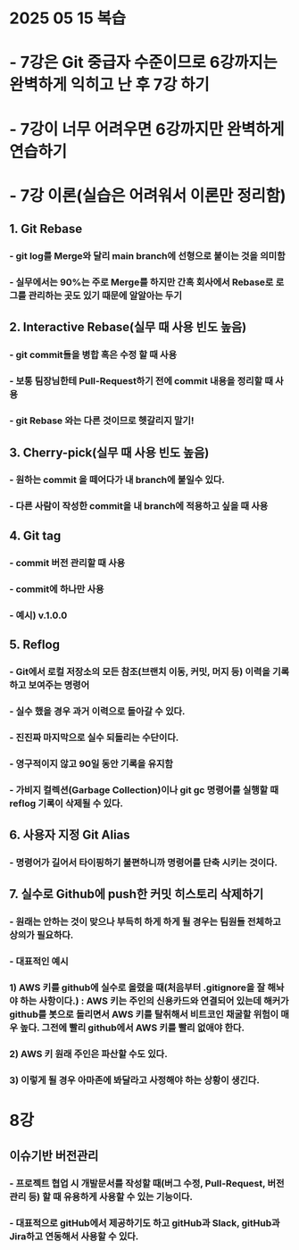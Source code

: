 # 2025 05 15 복습
# - 7강은 Git 중급자 수준이므로 6강까지는 완벽하게 익히고 난 후 7강 하기
# - 7강이 너무 어려우면 6강까지만 완벽하게 연습하기

# - 7강 이론(실습은 어려워서 이론만 정리함)
## 1. Git Rebase
### - git log를 Merge와 달리 main branch에 선형으로 붙이는 것을 의미함
### - 실무에서는 90%는 주로 Merge를 하지만 간혹 회사에서 Rebase로 로그를 관리하는 곳도 있기 때문에 알알아는 두기

## 2. Interactive Rebase(실무 때 사용 빈도 높음)
### - git commit들을 병합 혹은 수정 할 때 사용
### - 보통 팀장님한테 Pull-Request하기 전에 commit 내용을 정리할 때 사용
### - git Rebase 와는 다른 것이므로 헷갈리지 말기!


## 3. Cherry-pick(실무 때 사용 빈도 높음)
### - 원하는 commit 을 떼어다가 내 branch에 붙일수 있다.
### - 다른 사람이 작성한 commit을 내 branch에 적용하고 싶을 때 사용

## 4. Git tag
### - commit 버전 관리할 때 사용
### - commit에 하나만 사용
### - 예시) v.1.0.0

## 5. Reflog
### - Git에서 로컬 저장소의 모든 참조(브랜치 이동, 커밋, 머지 등) 이력을 기록하고 보여주는 명령어
### - 실수 했을 경우 과거 이력으로 돌아갈 수 있다.
### - 진진짜 마지막으로 실수 되돌리는 수단이다.
### - 영구적이지 않고 90일 동안 기록을 유지함
### - 가비지 컬렉션(Garbage Collection)이나 git gc 명령어를 실행할 때 reflog 기록이 삭제될 수 있다.

## 6. 사용자 지정 Git Alias
### - 명령어가 길어서 타이핑하기 불편하니까 명령어를 단축 시키는 것이다.

## 7. 실수로 Github에 push한 커밋 히스토리 삭제하기
### - 원래는 안하는 것이 맞으나 부득히 하게 하게 될 경우는 팀원들 전체하고 상의가 필요하다.
### - 대표적인 예시
### 1) AWS 키를 github에 실수로 올렸을 때(처음부터 .gitignore을 잘 해놔야 하는 사항이다.) : AWS 키는 주인의 신용카드와 연결되어 있는데 해커가 github를 봇으로 돌리면서 AWS 키를 탈취해서 비트코인 채굴할 위험이 매우 높다. 그전에 빨리 github에서 AWS 키를 빨리 없애야 한다.

### 2) AWS 키 원래 주인은 파산할 수도 있다.

### 3) 이렇게 될 경우 아마존에 봐달라고 사정해야 하는 상황이 생긴다.

# 8강
## 이슈기반 버전관리
### - 프로젝트 협업 시 개발문서를 작성할 때(버그 수정, Pull-Request, 버전 관리 등) 할 때 유용하게 사용할 수 있는 기능이다.
### - 대표적으로 gitHub에서 제공하기도 하고 gitHub과 Slack, gitHub과 Jira하고 연동해서 사용할 수 있다.